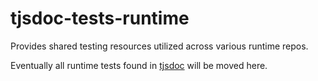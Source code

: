 # tjsdoc-tests-runtime
Provides shared testing resources utilized across various runtime repos.

Eventually all runtime tests found in [tjsdoc](https://github.com/typhonjs-doc/tjsdoc) will be moved here.
